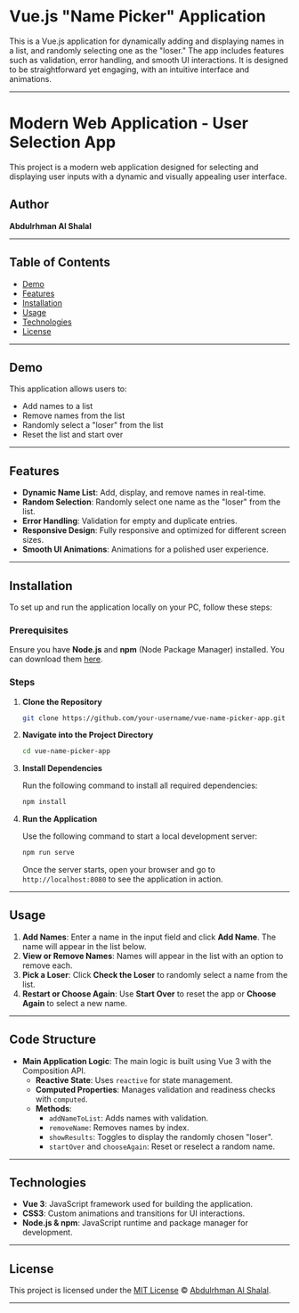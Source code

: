 # Vue.js "Name Picker" Application

This is a Vue.js application for dynamically adding and displaying names in a list, and randomly selecting one as the "loser." The app includes features such as validation, error handling, and smooth UI interactions. It is designed to be straightforward yet engaging, with an intuitive interface and animations.

---
# Modern Web Application - User Selection App

This project is a modern web application designed for selecting and displaying user inputs with a dynamic and visually appealing user interface.

## Author
**Abdulrhman Al Shalal**

---

## Table of Contents
- [Demo](#demo)
- [Features](#features)
- [Installation](#installation)
- [Usage](#usage)
- [Technologies](#technologies)
- [License](#license)

---

## Demo

This application allows users to:
- Add names to a list
- Remove names from the list
- Randomly select a "loser" from the list
- Reset the list and start over

---

## Features

- **Dynamic Name List**: Add, display, and remove names in real-time.
- **Random Selection**: Randomly select one name as the "loser" from the list.
- **Error Handling**: Validation for empty and duplicate entries.
- **Responsive Design**: Fully responsive and optimized for different screen sizes.
- **Smooth UI Animations**: Animations for a polished user experience.

---

## Installation

To set up and run the application locally on your PC, follow these steps:

### Prerequisites

Ensure you have **Node.js** and **npm** (Node Package Manager) installed. You can download them [here](https://nodejs.org/).

### Steps

1. **Clone the Repository**

   ```bash
   git clone https://github.com/your-username/vue-name-picker-app.git
   ```

2. **Navigate into the Project Directory**

   ```bash
   cd vue-name-picker-app
   ```

3. **Install Dependencies**

   Run the following command to install all required dependencies:

   ```bash
   npm install
   ```

4. **Run the Application**

   Use the following command to start a local development server:

   ```bash
   npm run serve
   ```

   Once the server starts, open your browser and go to `http://localhost:8080` to see the application in action.

---

## Usage

1. **Add Names**: Enter a name in the input field and click **Add Name**. The name will appear in the list below.
2. **View or Remove Names**: Names will appear in the list with an option to remove each.
3. **Pick a Loser**: Click **Check the Loser** to randomly select a name from the list.
4. **Restart or Choose Again**: Use **Start Over** to reset the app or **Choose Again** to select a new name.

---

## Code Structure

- **Main Application Logic**: The main logic is built using Vue 3 with the Composition API.
  - **Reactive State**: Uses `reactive` for state management.
  - **Computed Properties**: Manages validation and readiness checks with `computed`.
  - **Methods**:
    - `addNameToList`: Adds names with validation.
    - `removeName`: Removes names by index.
    - `showResults`: Toggles to display the randomly chosen "loser".
    - `startOver` and `chooseAgain`: Reset or reselect a random name.

---

## Technologies

- **Vue 3**: JavaScript framework used for building the application.
- **CSS3**: Custom animations and transitions for UI interactions.
- **Node.js & npm**: JavaScript runtime and package manager for development.

---

## License

This project is licensed under the [MIT License](LICENSE) © [Abdulrhman Al Shalal](https://www.abdulrhman-alshalal.com).


---


